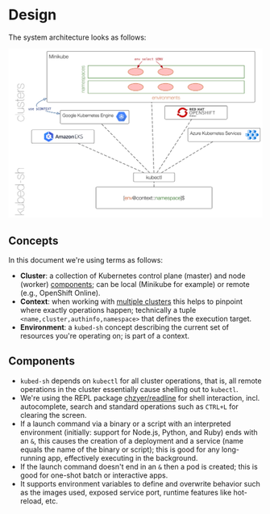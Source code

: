 # Design

The system architecture looks as follows:

![kubed-sh system architecture](img/kubed-sh-arch.png)

## Concepts

In this document we're using terms as follows:

- **Cluster**: a collection of Kubernetes control plane (master) and node (worker) [components](https://kubernetes.io/docs/concepts/overview/components/); can be local (Minikube for example) or remote (e.g., OpenShift Online).
- **Context**: when working with [multiple clusters](https://kubernetes.io/docs/tasks/access-application-cluster/configure-access-multiple-clusters/) this helps to pinpoint where exactly operations happen; technically a tuple `<name,cluster,authinfo,namespace>` that defines the execution target.
- **Environment**: a `kubed-sh` concept describing the current set of resources you're operating on; is part of a context.

## Components

- `kubed-sh` depends on `kubectl` for all cluster operations, that is, all remote operations in the cluster essentially cause shelling out to `kubectl`.
- We're using the REPL package [chzyer/readline](https://github.com/chzyer/readline) for shell interaction, incl. autocomplete, search and standard operations such as `CTRL+L` for clearing the screen.
- If a launch command via a binary or a script with an interpreted environment (initially: support for Node.js, Python, and Ruby) ends with an `&`, this causes the creation of a deployment and a service (name equals the name of the binary or script); this is good for any long-running app, effectively executing in the background.
- If the launch command doesn't end in an `&` then a pod is created; this is good for one-shot batch or interactive apps.
- It supports environment variables to define and overwrite behavior such as the images used, exposed service port, runtime features like hot-reload, etc.
